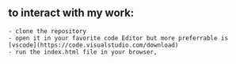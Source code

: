 ## to interact with my work:

    - clone the repository
    - open it in your favorite code Editor but more preferrable is [vscode](https://code.visualstudio.com/download)
    - run the index.html file in your browser,
